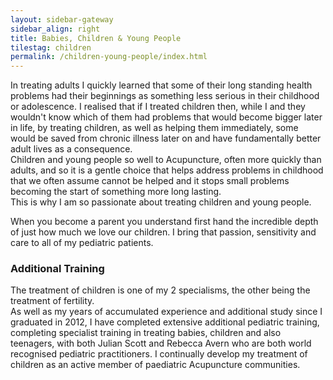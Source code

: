 ```yaml
---
layout: sidebar-gateway
sidebar_align: right
title: Babies, Children & Young People
tilestag: children
permalink: /children-young-people/index.html
---
```


<p>In treating adults I quickly learned that some of their long standing health problems had their beginnings as something less serious in their childhood or adolescence. I realised that if I treated children then, while I and they wouldn't know which of them had problems that would become bigger later in life, by treating children, as well as helping them immediately, some would be saved from chronic illness later on and have fundamentally better adult lives as a consequence.<br>
    Children and young people so well to Acupuncture, often more quickly than adults, and so it is a gentle choice that helps address problems in childhood that we often assume cannot be helped and it stops small problems becoming the start of something more long lasting. 
    <br>This is why I am so passionate about treating children and young people.
</p>
<p>
    When you become a parent you understand first hand the incredible depth of just how much we love our children. I bring that passion, sensitivity and care to all of my pediatric patients.

</p>
<h3>Additional Training</h3>
<p>The treatment of children is one of my 2 specialisms, the other being the treatment of fertility. <br/>
As well as my years of accumulated experience and additional study since I graduated in 2012, I have completed extensive additional pediatric training, completing specialist training in treating babies, children and also teenagers, with both Julian Scott and Rebecca Avern who are both world recognised pediatric practitioners.
I continually develop my treatment of children as an active member of paediatric Acupuncture communities. 
  
</p>


